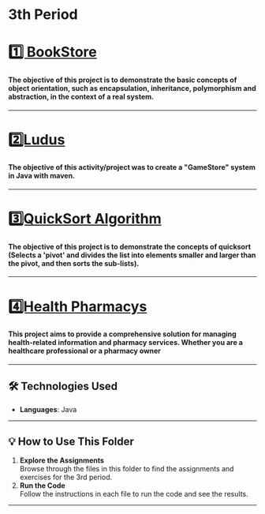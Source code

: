 <h1 text-align=center>3th Period</h1>

<div>
  <h1 text-align="center"><a href="https://github.com/brunoliratm/BookStore-Facol">1️⃣ BookStore</a></h1>
  <h4>The objective of this project is to demonstrate the basic concepts of object orientation, such as encapsulation, inheritance, polymorphism and abstraction, in the context of a real system.</h4>
</div>

---

<div>
   <h1><a href=https://githubcom/brunoliratm/Ludus-GameStore>2️⃣Ludus</a></h1>
   <h4>The objective of this activity/project was to create a "GameStore" system in Java with maven.</h4>
</div>

---

<div>
   <h1><a href=quicksort.java>3️⃣QuickSort Algorithm</a></h1>
   <h4>The objective of this project is to demonstrate the concepts of quicksort (Selects a 'pivot' and divides 
the list into elements smaller and larger than the pivot, and then sorts the sub-lists).</h4>
</div>

---

<div>
   <h1><a href=https://githubcom/brunoliratm/Ludus-GameStore>4️⃣Health Pharmacys</a></h1>
   <h4>This project aims to provide a comprehensive solution for managing health-related information and pharmacy services. Whether you are a healthcare professional or a pharmacy owner</h4>
</div>

---

## 🛠️ Technologies Used

- **Languages**: Java

---

## 💡 How to Use This Folder

1. **Explore the Assignments**  
   Browse through the files in this folder to find the assignments and exercises for the 3rd period.
2. **Run the Code**  
   Follow the instructions in each file to run the code and see the results.

---